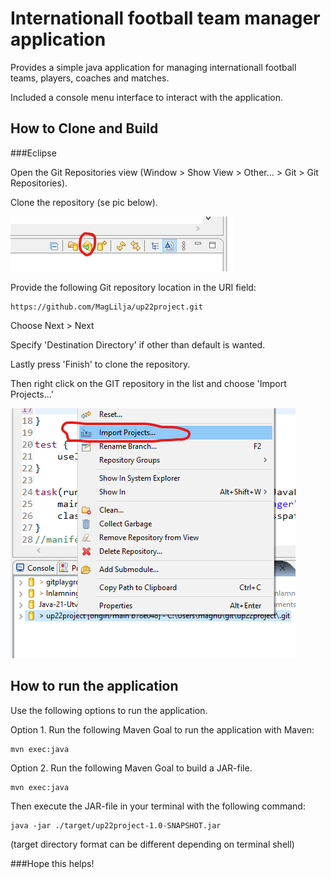 # Internationall football team manager application

Provides a simple java application for managing internationall football teams, players, coaches and matches. 

Included a console menu interface to interact with the application.  

## How to Clone and Build

###Eclipse

Open the Git Repositories view (Window > Show View > Other... > Git > Git Repositories).


Clone the repository (se pic below). 

![img.png](img.png)

Provide the following Git repository location in the URI field:

    https://github.com/MagLilja/up22project.git

Choose Next > Next

Specify 'Destination Directory' if other than default is wanted.

Lastly press 'Finish' to clone the repository. 

Then right click on the GIT repository in the list and choose 'Import Projects...'

![img_1.png](img_1.png)

## How to run the application
Use the following options to run the application. 

Option 1. Run the following Maven Goal to run the application with Maven:


    mvn exec:java

Option 2. Run the following Maven Goal to build a JAR-file. 

    mvn exec:java

Then execute the JAR-file in your terminal with the following command:

    java -jar ./target/up22project-1.0-SNAPSHOT.jar

(target directory format can be different depending on terminal shell)

###Hope this helps!